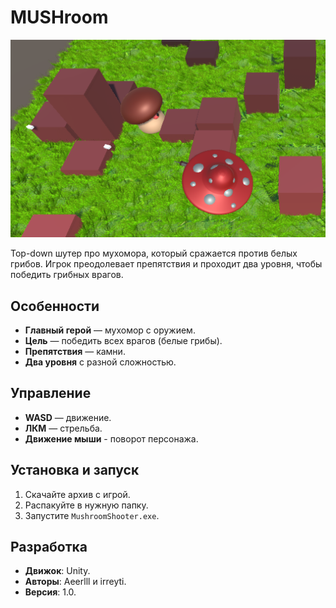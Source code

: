 # MUSHroom

![Game Preview](preview.png)

Top-down шутер про мухомора, который сражается против белых грибов. Игрок преодолевает препятствия и проходит два уровня, чтобы победить грибных врагов.

## Особенности
-  **Главный герой** — мухомор с оружием.
-  **Цель** — победить всех врагов (белые грибы).
-  **Препятствия** —  камни.
-  **Два уровня** с разной сложностью.

## Управление
- **WASD** — движение.
- **ЛКМ** — стрельба.
- **Движение мыши** - поворот персонажа. 

## Установка и запуск
1. Скачайте архив с игрой.
2. Распакуйте в нужную папку.
3. Запустите `MushroomShooter.exe`.

## Разработка
- **Движок**: Unity.
- **Авторы**: Aeerlll и irreyti.
- **Версия**: 1.0.
